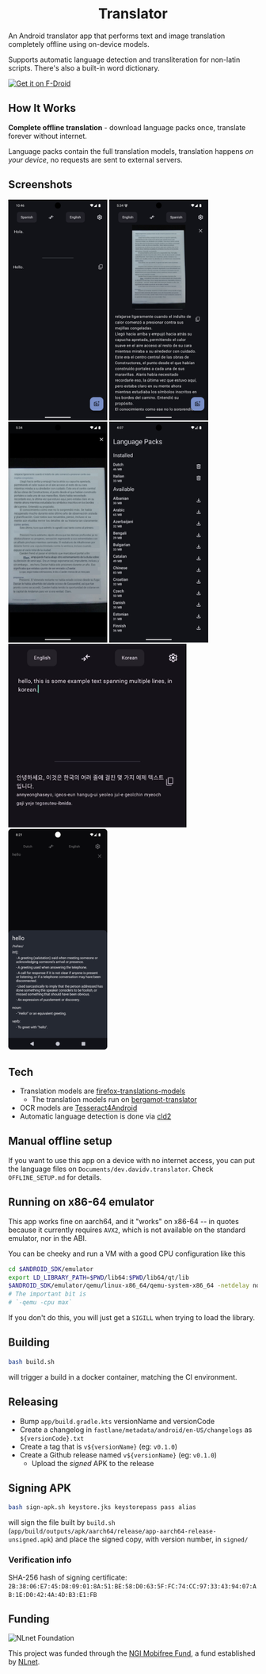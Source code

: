 <h1><center>Translator</center></h1>

An Android translator app that performs text and image translation completely offline using on-device models.

Supports automatic language detection and transliteration for non-latin scripts. There's also a built-in word dictionary.

[<img src="https://f-droid.org/badge/get-it-on.png" alt="Get it on F-Droid"
    height="80">](https://f-droid.org/packages/dev.davidv.translator)


## How It Works

**Complete offline translation** - download language packs once, translate forever without internet.

Language packs contain the full translation models, translation happens _on your device_, no requests are sent to external servers.

## Screenshots

[<img src="fastlane/metadata/android/en-US/images/phoneScreenshots/01_main_interface.png" width="200px">](fastlane/metadata/android/en-US/images/phoneScreenshots/01_main_interface.png)
[<img src="fastlane/metadata/android/en-US/images/phoneScreenshots/02_image_translation.png" width="200px">](fastlane/metadata/android/en-US/images/phoneScreenshots/02_image_translation.png)
[<img src="fastlane/metadata/android/en-US/images/phoneScreenshots/04_image_translation_big.png" width="200px">](fastlane/metadata/android/en-US/images/phoneScreenshots/04_image_translation_big.png)
[<img src="fastlane/metadata/android/en-US/images/phoneScreenshots/05_language_packs.png" width="200px">](fastlane/metadata/android/en-US/images/phoneScreenshots/05_language_packs.png)
[<img src="fastlane/metadata/android/en-US/images/phoneScreenshots/03_transliteration.jpg" width="360px">](fastlane/metadata/android/en-US/images/phoneScreenshots/03_transliteration.jpg)
[<img src="fastlane/metadata/android/en-US/images/phoneScreenshots/07_dictionary.png" width="200px">](fastlane/metadata/android/en-US/images/phoneScreenshots/07_dictionary.png)

## Tech

- Translation models are [firefox-translations-models](https://github.com/mozilla/firefox-translations-models/tree/main)
  - The translation models run on [bergamot-translator](https://github.com/browsermt/bergamot-translator)
- OCR models are [Tesseract4Android](https://github.com/adaptech-cz/Tesseract4Android)
- Automatic language detection is done via [cld2](https://github.com/CLD2Owners/cld2)

## Manual offline setup

If you want to use this app on a device with no internet access, you can put the language files on `Documents/dev.davidv.translator`. Check
`OFFLINE_SETUP.md` for details.

## Running on x86-64 emulator

This app works fine on aarch64, and it "works" on x86-64 -- in quotes because it currently requires `AVX2`, which is not available on the standard emulator, nor in the ABI.

You can be cheeky and run a VM with a good CPU configuration like this

```bash
cd $ANDROID_SDK/emulator
export LD_LIBRARY_PATH=$PWD/lib64:$PWD/lib64/qt/lib
$ANDROID_SDK/emulator/qemu/linux-x86_64/qemu-system-x86_64 -netdelay none -netspeed full -avd Medium_Phone_API_35 -qt-hide-window -grpc-use-token -idle-grpc-timeout 300 -qemu -cpu max
# The important bit is
# `-qemu -cpu max`
```

If you don't do this, you will just get a `SIGILL` when trying to load the library.

## Building

```sh
bash build.sh
```

will trigger a build in a docker container, matching the CI environment.

## Releasing

- Bump `app/build.gradle.kts` versionName and versionCode
- Create a changelog in `fastlane/metadata/android/en-US/changelogs` as `${versionCode}.txt`
- Create a tag that is `v${versionName}` (eg: `v0.1.0`)
- Create a Github release named `v${versionName}` (eg: `v0.1.0`)
  - Upload the _signed_ APK to the release

## Signing APK
```sh
bash sign-apk.sh keystore.jks keystorepass pass alias
```

will sign the file built by `build.sh` (`app/build/outputs/apk/aarch64/release/app-aarch64-release-unsigned.apk`) and place the signed copy, with version number, in `signed/`

### Verification info

SHA-256 hash of signing certificate: `2B:38:06:E7:45:D8:09:01:8A:51:BE:58:D0:63:5F:FC:74:CC:97:33:43:94:07:AB:1E:D0:42:4A:4D:B3:E1:FB`

## Funding

![NLnet Foundation](https://nlnet.nl/logo/banner.svg)

This project was funded through the [NGI Mobifree Fund](https://nlnet.nl/mobifree), a fund established by [NLnet](https://nlnet.nl).
